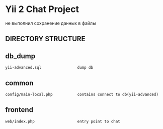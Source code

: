 Yii 2 Chat Project
===============================
не выполнил сохранение данных в файлы

DIRECTORY STRUCTURE
-------------------


db_dump
--------------------------------------------------------------------------------------------
    yii-advanced.sql                dump db

common
----------------------------------------------------------------------------------------------
    config/main-local.php           contains connect to db(yii-advanced)

frontend
------------------------------------------------------------------------------------------
    web/index.php                   entry point to chat


